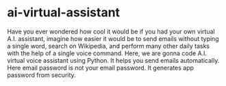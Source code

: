 # ai-virtual-assistant
Have you ever wondered how cool it would be if you had your own virtual A.I. assistant, imagine how easier it would be to send emails without typing a single word, search on Wikipedia, and perform many other daily tasks with the help of a single voice command. Here, we are gonna code A.I. virtual voice assistant using Python.
It helps you send emails automatically. Here email password is not your email password. It generates app password from security.
